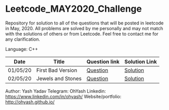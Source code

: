 # Leetcode_MAY2020_Challenge
Repository for solution to all of the questions that will be posted in leetcode in May, 2020. All problems are solved by me personally and may not match with the solutions of others or from Leetcode.
Feel free to contact me for any clarification.

Language: C++

| Date | Title | Question link | Solution Link |
|--|--|--|--|
| 01/05/20 | First Bad Version | [Question](https://leetcode.com/explore/challenge/card/may-leetcoding-challenge/534/week-1-may-1st-may-7th/3316/) | [Solution](solutions/May_1_FirstBadVersion.cpp) |
| 02/05/20 | Jewels and Stones | [Question](https://leetcode.com/explore/challenge/card/may-leetcoding-challenge/534/week-1-may-1st-may-7th/3317/) | [Solution](solutions/May_2_JewelsAndStones.cpp) |


Author: Yash Yadav
Telegram: OhYash
Linkedin: https://www.linkedin.com/in/ohyash/
Website/portfolio: http://ohyash.github.io/
